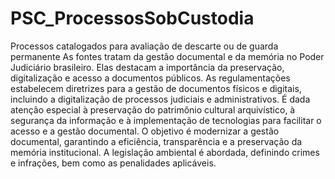 # PSC_ProcessosSobCustodia
Processos catalogados para avaliação de descarte ou de guarda permanente
As fontes tratam da gestão documental e da memória no Poder Judiciário brasileiro. Elas destacam a importância da preservação, digitalização e acesso a documentos públicos. As regulamentações estabelecem diretrizes para a gestão de documentos físicos e digitais, incluindo a digitalização de processos judiciais e administrativos. É dada atenção especial à preservação do patrimônio cultural arquivístico, à segurança da informação e à implementação de tecnologias para facilitar o acesso e a gestão documental. O objetivo é modernizar a gestão documental, garantindo a eficiência, transparência e a preservação da memória institucional. A legislação ambiental é abordada, definindo crimes e infrações, bem como as penalidades aplicáveis.
